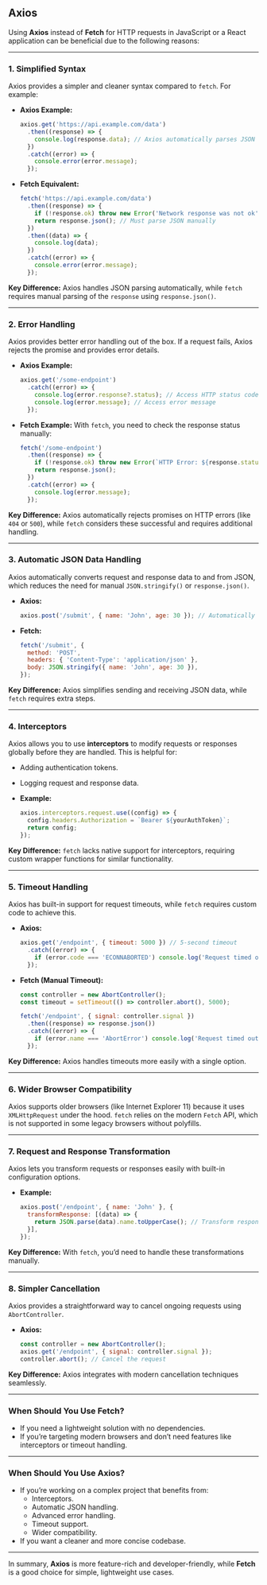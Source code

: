 ## Axios

Using **Axios** instead of **Fetch** for HTTP requests in JavaScript or a React application can be beneficial due to the following reasons:

---

### **1. Simplified Syntax**
Axios provides a simpler and cleaner syntax compared to `fetch`. For example:
- **Axios Example:**
  ```javascript
  axios.get('https://api.example.com/data')
    .then((response) => {
      console.log(response.data); // Axios automatically parses JSON
    })
    .catch((error) => {
      console.error(error.message);
    });
  ```

- **Fetch Equivalent:**
  ```javascript
  fetch('https://api.example.com/data')
    .then((response) => {
      if (!response.ok) throw new Error('Network response was not ok');
      return response.json(); // Must parse JSON manually
    })
    .then((data) => {
      console.log(data);
    })
    .catch((error) => {
      console.error(error.message);
    });
  ```

**Key Difference:** Axios handles JSON parsing automatically, while `fetch` requires manual parsing of the `response` using `response.json()`.

---

### **2. Error Handling**
Axios provides better error handling out of the box. If a request fails, Axios rejects the promise and provides error details.

- **Axios Example:**
  ```javascript
  axios.get('/some-endpoint')
    .catch((error) => {
      console.log(error.response?.status); // Access HTTP status code
      console.log(error.message); // Access error message
    });
  ```

- **Fetch Example:**
  With `fetch`, you need to check the response status manually:
  ```javascript
  fetch('/some-endpoint')
    .then((response) => {
      if (!response.ok) throw new Error(`HTTP Error: ${response.status}`);
      return response.json();
    })
    .catch((error) => {
      console.log(error.message);
    });
  ```

**Key Difference:** Axios automatically rejects promises on HTTP errors (like `404` or `500`), while `fetch` considers these successful and requires additional handling.

---

### **3. Automatic JSON Data Handling**
Axios automatically converts request and response data to and from JSON, which reduces the need for manual `JSON.stringify()` or `response.json()`.

- **Axios:**
  ```javascript
  axios.post('/submit', { name: 'John', age: 30 }); // Automatically stringifies
  ```

- **Fetch:**
  ```javascript
  fetch('/submit', {
    method: 'POST',
    headers: { 'Content-Type': 'application/json' },
    body: JSON.stringify({ name: 'John', age: 30 }),
  });
  ```

**Key Difference:** Axios simplifies sending and receiving JSON data, while `fetch` requires extra steps.

---

### **4. Interceptors**
Axios allows you to use **interceptors** to modify requests or responses globally before they are handled. This is helpful for:
- Adding authentication tokens.
- Logging request and response data.

- **Example:**
  ```javascript
  axios.interceptors.request.use((config) => {
    config.headers.Authorization = `Bearer ${yourAuthToken}`;
    return config;
  });
  ```

**Key Difference:** `fetch` lacks native support for interceptors, requiring custom wrapper functions for similar functionality.

---

### **5. Timeout Handling**
Axios has built-in support for request timeouts, while `fetch` requires custom code to achieve this.

- **Axios:**
  ```javascript
  axios.get('/endpoint', { timeout: 5000 }) // 5-second timeout
    .catch((error) => {
      if (error.code === 'ECONNABORTED') console.log('Request timed out');
    });
  ```

- **Fetch (Manual Timeout):**
  ```javascript
  const controller = new AbortController();
  const timeout = setTimeout(() => controller.abort(), 5000);

  fetch('/endpoint', { signal: controller.signal })
    .then((response) => response.json())
    .catch((error) => {
      if (error.name === 'AbortError') console.log('Request timed out');
    });
  ```

**Key Difference:** Axios handles timeouts more easily with a single option.

---

### **6. Wider Browser Compatibility**
Axios supports older browsers (like Internet Explorer 11) because it uses `XMLHttpRequest` under the hood. `fetch` relies on the modern `Fetch` API, which is not supported in some legacy browsers without polyfills.

---

### **7. Request and Response Transformation**
Axios lets you transform requests or responses easily with built-in configuration options.

- **Example:**
  ```javascript
  axios.post('/endpoint', { name: 'John' }, {
    transformResponse: [(data) => {
      return JSON.parse(data).name.toUpperCase(); // Transform response
    }],
  });
  ```

**Key Difference:** With `fetch`, you’d need to handle these transformations manually.

---

### **8. Simpler Cancellation**
Axios provides a straightforward way to cancel ongoing requests using `AbortController`.

- **Axios:**
  ```javascript
  const controller = new AbortController();
  axios.get('/endpoint', { signal: controller.signal });
  controller.abort(); // Cancel the request
  ```

**Key Difference:** Axios integrates with modern cancellation techniques seamlessly.

---

### **When Should You Use Fetch?**
- If you need a lightweight solution with no dependencies.
- If you’re targeting modern browsers and don’t need features like interceptors or timeout handling.

---

### **When Should You Use Axios?**
- If you’re working on a complex project that benefits from:
  - Interceptors.
  - Automatic JSON handling.
  - Advanced error handling.
  - Timeout support.
  - Wider compatibility.
- If you want a cleaner and more concise codebase.

---

In summary, **Axios** is more feature-rich and developer-friendly, while **Fetch** is a good choice for simple, lightweight use cases.